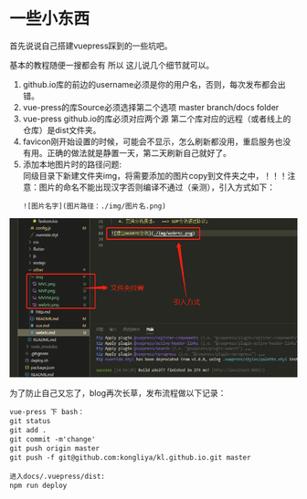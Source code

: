 # 一些小东西

 首先说说自己搭建vuepress踩到的一些坑吧。

 基本的教程随便一搜都会有 所以 这儿说几个细节就可以。

  1. github.io库的前边的username必须是你的用户名，否则，每次发布都会出错。
  2. vue-press的库Source必须选择第二个选项 master branch/docs folder
  3. vue-press github.io的库必须对应两个源 第二个库对应的远程（或者线上的仓库）是dist文件夹。
  4. favicon刚开始设置的时候，可能会不显示，怎么刷新都没用，重启服务也没有用。正确的做法就是静置一天，第二天刷新自己就好了。
  5. 添加本地图片时的路径问题:  
     同级目录下新建文件夹img，将需要添加的图片copy到文件夹之中，！！！注意：图片的命名不能出现汉字否则编译不通过（亲测），引入方式如下：  
     ```
     ![图片名字](图片路径：./img/图片名.png)
     ```
![插入图片例子](./img/example.png)

 为了防止自己又忘了，blog再次长草，发布流程做以下记录：

```
vue-press 下 bash：
git status
git add .
git commit -m'change'
git push origin master
git push -f git@github.com:kongliya/kl.github.io.git master

进入docs/.vuepress/dist: 
npm run deploy

```